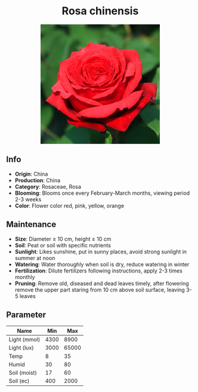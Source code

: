 <h1 align='center'>Rosa chinensis</h1>
<p align="center">
    <img 
        align='center'
        width='320'
        src="../images/rosa chinensis.png" 
        alt='Rosa chinensis' />
</p>

## Info

 - **Origin**: China
 - **Production**: China
 - **Category**: Rosaceae, Rosa
 - **Blooming**: Blooms once every February-March months, viewing period 2-3 weeks
 - **Color**: Flower color red, pink, yellow, orange

## Maintenance

 - **Size**: Diameter ≥ 10 cm, height ≥ 10 cm
 - **Soil**: Peat or soil with specific nutrients
 - **Sunlight**: Likes sunshine, put in sunny places, avoid strong sunlight in summer at noon
 - **Watering**: Water thoroughly when soil is dry, reduce watering in winter
 - **Fertilization**: Dilute fertilizers following instructions, apply 2-3 times monthly
 - **Pruning**: Remove old, diseased and dead leaves timely, after flowering remove the upper part staring from 10 cm above soil surface, leaving 3-5 leaves

## Parameter

| Name         | Min  | Max   |
|--------------|------|-------|
| Light (mmol) | 4300 | 8900  |
| Light (lux)  | 3000 | 65000 |
| Temp         | 8    | 35    |
| Humid        | 30   | 80    |
| Soil (moist) | 17   | 60    |
| Soil (ec)    | 400  | 2000  |